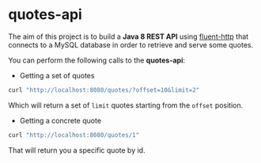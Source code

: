 # quotes-api

The aim of this project is to build a **Java 8 REST API** using [fluent-http](https://github.com/CodeStory/fluent-http) that connects to a MySQL database in order to retrieve and serve some quotes.

You can perform the following calls to the **quotes-api**:

 * Getting a set of quotes

 ```bash
 curl "http://localhost:8080/quotes/?offset=10&limit=2"
 ```
 Which will return a set of ```limit``` quotes starting from the ```offset``` position.

 * Getting a concrete quote

 ```bash
 curl "http://localhost:8080/quotes/1"
 ```
 That will return you a specific quote by id.